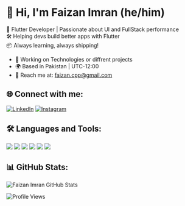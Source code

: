 # 👋 Hi, I'm Faizan Imran (he/him)

🚀 Flutter Developer | Passionate about UI and FullStack performance  
🛠️ Helping devs build better apps with Flutter  
📦 Always learning, always shipping!

- 💼 Working on Technologies or diffrent projects
- 🌍 Based in Pakistan | UTC-12:00  
- 📧 Reach me at: [faizan.cpp@gmail.com](mailto:faizan.cpp@gmail.com)

## 🌐 Connect with me:
[![LinkedIn](https://img.shields.io/badge/LinkedIn-blue?logo=linkedin)](https://www.linkedin.com/in/your-profile)
[![Instagram](https://img.shields.io/badge/Instagram-pink?logo=instagram)](https://www.instagram.com/yourprofile)

## 🛠️ Languages and Tools:
<img src="https://img.shields.io/badge/Flutter-02569B?style=for-the-badge&logo=flutter&logoColor=white"/>    <img src="https://img.shields.io/badge/Dart-0175C2?style=for-the-badge&logo=dart&logoColor=white"/>    <img src="https://img.shields.io/badge/Firebase-ffca28?style=for-the-badge&logo=firebase&logoColor=black"/>    <img src="https://img.shields.io/badge/GitHub-100000?style=for-the-badge&logo=github&logoColor=white"/>    <img src="https://img.shields.io/badge/AdobeXD-ff61f6?style=for-the-badge&logo=adobexd&logoColor=white"/>    <img src="https://img.shields.io/badge/VSCode-007ACC?style=for-the-badge&logo=visual-studio-code&logoColor=white"/>

## 📊 GitHub Stats:
![Faizan Imran GitHub Stats](https://github-readme-stats.vercel.app/api?username=Faizanimran&show_icons=true&theme=github_dark)

![Profile Views](https://komarev.com/ghpvc/?username=junaidjameel&color=blue)
